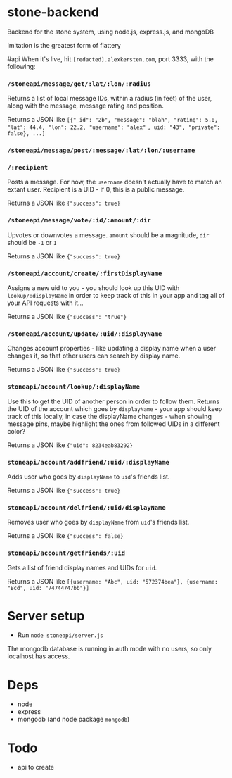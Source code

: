 stone-backend
=============

Backend for the stone system, using node.js, express.js, and mongoDB

Imitation is the greatest form of flattery


#api
When it's live, hit `[redacted].alexkersten.com`, port 3333, with the following:

### `/stoneapi/message/get/:lat/:lon/:radius`
Returns a list of local message IDs, within a radius (in feet) of the user, along with the message, message rating and position.

Returns a JSON like `[{"_id": "2b", "message": "blah", "rating": 5.0, "lat": 44.4, "lon": 22.2, "username": "alex"`
`, uid: "43", "private": false}, ...]`

### `/stoneapi/message/post/:message/:lat/:lon/:username`
### `/:recipient`
Posts a message. For now, the `username` doesn't actually have to match an extant user. Recipient is a UID - if 0, this is a public message.

Returns a JSON like `{"success": true}`

### `/stoneapi/message/vote/:id/:amount/:dir`
Upvotes or downvotes a message. `amount` should be a magnitude, `dir` should be `-1` or `1`

Returns a JSON like `{"success": true}`

### `/stoneapi/account/create/:firstDisplayName`
Assigns a new uid to you - you should look up this UID with `lookup/:displayName` in order to keep track of this in your app and tag all of your API requests with it...

Returns a JSON like `{"success": "true"}`

### `/stoneapi/account/update/:uid/:displayName`
Changes account properties - like updating a display name when a user changes it, so that other users can search by display name.

Returns a JSON like `{"success": true}`

### `stoneapi/account/lookup/:displayName`
Use this to get the UID of another person in order to follow them. Returns the UID of the account which goes by `displayName` - your app should keep track of this locally, in case the displayName changes - when showing message pins, maybe highlight the ones from followed UIDs in a different color?

Returns a JSON like `{"uid": 8234eab83292}`

### `stoneapi/account/addfriend/:uid/:displayName`
Adds user who goes by `displayName` to `uid`'s friends list.

Returns a JSON like `{"success": true}`

### `stoneapi/account/delfriend/:uid/displayName`
Removes user who goes by `displayName` from `uid`'s friends list.

Returns a JSON like `{"success": false}`

### `stoneapi/account/getfriends/:uid`
Gets a list of friend display names and UIDs for `uid`.

Returns a JSON like `[{username: "Abc", uid: "572374bea"}, {username: "Bcd", uid: "74744747bb"}]`

# Server setup

* Run `node stoneapi/server.js`

The mongodb database is running in auth mode with no users, so only localhost has access.

# Deps

* node
* express
* mongodb (and node package `mongodb`)

# Todo

* api to create